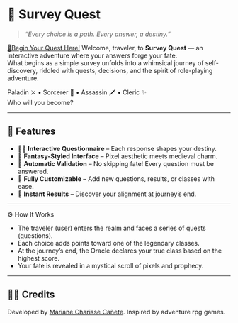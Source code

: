 # 🧭 Survey Quest  
> *“Every choice is a path. Every answer, a destiny.”*

[📜Begin Your Quest Here!](https://charesz.github.io/survey_quest/)
Welcome, traveler, to **Survey Quest** — an interactive adventure where your answers forge your fate.  
What begins as a simple survey unfolds into a whimsical journey of self-discovery, riddled with quests, decisions, and the spirit of role-playing adventure.

Paladin ⚔️ • Sorcerer 🔮 • Assassin 🗡️ • Cleric ✨  
Who will you become?

---

## 📜 Features

- 🧙‍♂️ **Interactive Questionnaire** – Each response shapes your destiny.  
- 🏰 **Fantasy-Styled Interface** – Pixel aesthetic meets medieval charm.  
- 🔢 **Automatic Validation** – No skipping fate! Every question must be answered.  
- 🎨 **Fully Customizable** – Add new questions, results, or classes with ease.  
- 🔮 **Instant Results** – Discover your alignment at journey’s end.

---

⚙️ How It Works

-  The traveler (user) enters the realm and faces a series of quests (questions).
-  Each choice adds points toward one of the legendary classes.
-  At the journey’s end, the Oracle declares your true class based on the highest score.
-  Your fate is revealed in a mystical scroll of pixels and prophecy.
---
## 👨‍🚀 Credits
Developed by [Mariane Charisse Cañete](https://github.com/charesz). Inspired by adventure rpg games.
